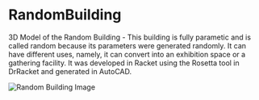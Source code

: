 # RandomBuilding
3D Model of the Random Building - This building is fully parametic and is called random because its parameters were generated randomly. It can have different uses, namely, it can convert into an exhibition space or a gathering facility. It was developed in Racket using the Rosetta tool in DrRacket and generated in AutoCAD.

![Random Building Image](./Random_Building_Render_Image.png)
